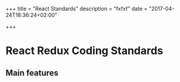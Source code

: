 +++
title = "React Standards"
description = "fxfxf"
date = "2017-04-24T18:36:24+02:00"

+++

# React Redux Coding Standards


## Main features




